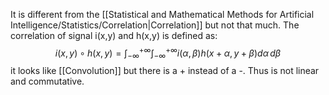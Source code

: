 It is different from the [[Statistical and Mathematical Methods for Artificial Intelligence/Statistics/Correlation|Correlation]] but not that much.
The correlation of signal i(x,y) and h(x,y) is defined as:
$$
i(x,y) \circ h(x,y) = \int_{- \infty}^{+ \infty} \int_{- \infty}^{+ \infty} i(\alpha,\beta)h(x + \alpha, y + \beta) d\alpha \, d\beta
$$
it looks like [[Convolution]] but there is a + instead of a -. Thus is not linear and commutative. 
